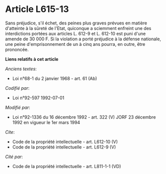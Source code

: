 # Article L615-13

Sans préjudice, s'il échet, des peines plus graves prévues en matière d'atteinte à la sûreté de l'Etat, quiconque a sciemment
enfreint une des interdictions portées aux articles L. 612-9 et L. 612-10 est puni d'une amende de 30 000 F. Si la violation
a porté préjudice à la défense nationale, une peine d'emprisonnement de un à cinq ans pourra, en outre, être prononcée.

**Liens relatifs à cet article**

_Anciens textes_:

  - Loi n°68-1 du 2 janvier 1968 - art. 61 (Ab)

_Codifié par_:

  - Loi n°92-597 1992-07-01

_Modifié par_:

  - Loi n°92-1336 du 16 décembre 1992 - art. 322 (V) JORF 23 décembre 1992 en vigueur le 1er mars 1994

_Cite_:

  - Code de la propriété intellectuelle - art. L612-10 (V)
  - Code de la propriété intellectuelle - art. L612-9 (V)

_Cité par_:

  - Code de la propriété intellectuelle - art. L811-1-1 (VD)
